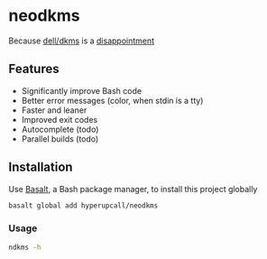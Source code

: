 # neodkms

Because [dell/dkms](https://github.com/dell/dkms) is a [disappointment](https://twitter.com/hyperupcall/status/1581131783508086784)

## Features

- Significantly improve Bash code
- Better error messages (color, when stdin is a tty)
- Faster and leaner
- Improved exit codes
- Autocomplete (todo)
- Parallel builds (todo)

## Installation

Use [Basalt](https://github.com/hyperupcall/basalt), a Bash package manager, to install this project globally

```sh
basalt global add hyperupcall/neodkms
```

### Usage

```sh
ndkms -h
```
